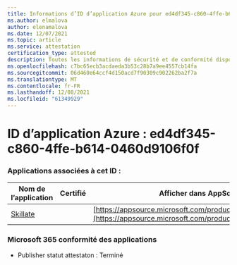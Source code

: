 ```yaml
---
title: Informations d’ID d’application Azure pour ed4df345-c860-4ffe-b614-0460d9106f0f
ms.author: elmalova
author: elenamalova
ms.date: 12/07/2021
ms.topic: article
ms.service: attestation
certification_type: attested
description: Toutes les informations de sécurité et de conformité disponibles pour ed4df345-c860-4ffe-b614-0460d9106f0f.
ms.openlocfilehash: c7bc65ecb3acdaeda3b53c28b7a9ee4557cb14fa
ms.sourcegitcommit: 06d460e64ccf4d150acd7f90309c902262ba2f7a
ms.translationtype: MT
ms.contentlocale: fr-FR
ms.lasthandoff: 12/08/2021
ms.locfileid: "61349929"
---
```

# <a name="azure-app-id-ed4df345-c860-4ffe-b614-0460d9106f0f"></a>ID d’application Azure : ed4df345-c860-4ffe-b614-0460d9106f0f


### <a name="apps-associated-with-this-id"></a>Applications associées à cet ID :
| **Nom de l’application** | **Certifié** | **Afficher dans AppSource** |
|--------------|---------------|-----------------------|
| [Skillate](https://docs.microsoft.com/microsoft-365-app-certification/forward/WA200002490) |  | [https://appsource.microsoft.com/product/office/WA200002490](https://appsource.microsoft.com/product/office/WA200002490) |

### <a name="microsoft-365-app-compliance-status"></a>Microsoft 365 conformité des applications
- Publisher statut attestaton : Terminé

